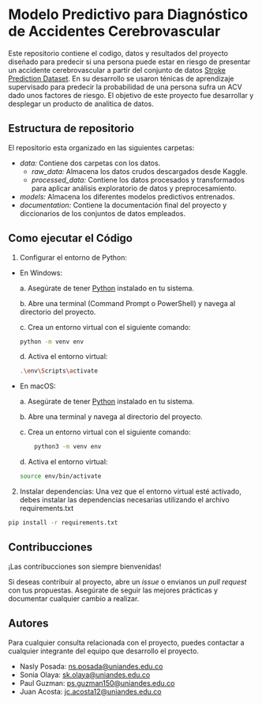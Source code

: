 # Modelo Predictivo para Diagnóstico de Accidentes Cerebrovascular

Este repositorio contiene el codigo, datos y resultados del proyecto diseñado para predecir si una persona puede estar en riesgo de presentar un accidente cerebrovascular a partir del conjunto de datos [Stroke Prediction Dataset](https://www.kaggle.com/datasets/fedesoriano/stroke-prediction-dataset/data). En su desarrollo se usaron ténicas de aprendizaje supervisado para predecir la probabilidad de una persona sufra un ACV dado unos factores de riesgo. El objetivo de este proyecto fue desarrollar y desplegar un producto de analitica de datos.


## Estructura de repositorio
El repositorio esta organizado en las siguientes carpetas:
- *data:* Contiene dos carpetas con los datos.
    - *raw_data:* Almacena los datos crudos descargados desde Kaggle.
    - *processed_data:* Contiene los datos procesados y transformados para aplicar análisis exploratorio de datos y preprocesamiento.
- *models:* Almacena los diferentes modelos predictivos entrenados.
- *documentation:* Contiene la documentación final del proyecto y diccionarios de los conjuntos de datos empleados.

## Como ejecutar el Código
1. Configurar el entorno de Python:

-   En Windows:

    a. Asegúrate de tener [Python](https://www.python.org/downloads/) instalado en tu sistema.

    b. Abre una terminal (Command Prompt o PowerShell) y navega al directorio del proyecto.

    c. Crea un entorno virtual con el siguiente comando:
    ```bash
    python -m venv env
    ```
    d. Activa el entorno virtual:
    ```bash
    .\env\Scripts\activate
    ```
- En macOS:

    a. Asegúrate de tener [Python](https://www.python.org/downloads/) instalado en tu sistema.

    b. Abre una terminal y navega al directorio del proyecto.

    c. Crea un entorno virtual con el siguiente comando:
    ```bash
        python3 -m venv env
    ```
    d. Activa el entorno virtual:
    ```bash
    source env/bin/activate
    ```
2. Instalar dependencias: Una vez que el entorno virtual esté activado, debes instalar las dependencias necesarias utilizando el archivo requirements.txt


```bash
pip install -r requirements.txt
```
## Contribucciones

¡Las contribucciones son siempre bienvenidas!

Si deseas contribuir al proyecto, abre un *issue* o envianos un *pull request* con tus propuestas. Asegúrate de seguir las mejores prácticas y documentar cualquier cambio a realizar.


## Autores

Para cualquier consulta relacionada con el proyecto, puedes contactar a cualquier integrante del equipo que desarrollo el proyecto.
- Nasly Posada: [ns.posada@uniandes.edu.co](ns.posada@uniandes.edu.co)
- Sonia Olaya: [sk.olaya@uniandes.edu.co](sk.olaya@uniandes.edu.co)
- Paul Guzman: [ps.guzman150@uniandes.edu.co](ps.guzman150@uniandes.edu.co)
- Juan Acosta: [jc.acosta12@uniandes.edu.co](jc.acosta12@uniandes.edu.co)